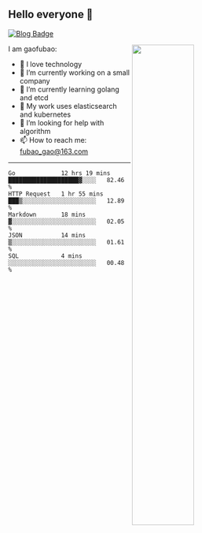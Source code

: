 ## Hello everyone 👋

[![Blog Badge](https://img.shields.io/badge/blog-60k+%20pageview-brightgreen)](https://www.jianshu.com/u/d777ec56a358)

<img align="right" width="50%" src="https://github-readme-stats.vercel.app/api?username=gaofubao&theme=onedark">

I am gaofubao:

- 🔭 I love technology
- 🌱 I’m currently working on a small company
- 👯 I’m currently learning golang and etcd
- 💬 My work uses elasticsearch and kubernetes
- 🤔 I’m looking for help with algorithm
- 📫 How to reach me: fubao_gao@163.com

---


<!--START_SECTION:waka-->
```text
Go             12 hrs 19 mins  ████████████████████▓░░░░   82.46 % 
HTTP Request   1 hr 55 mins    ███▒░░░░░░░░░░░░░░░░░░░░░   12.89 % 
Markdown       18 mins         ▓░░░░░░░░░░░░░░░░░░░░░░░░   02.05 % 
JSON           14 mins         ▒░░░░░░░░░░░░░░░░░░░░░░░░   01.61 % 
SQL            4 mins          ░░░░░░░░░░░░░░░░░░░░░░░░░   00.48 % 
```
<!--END_SECTION:waka-->
